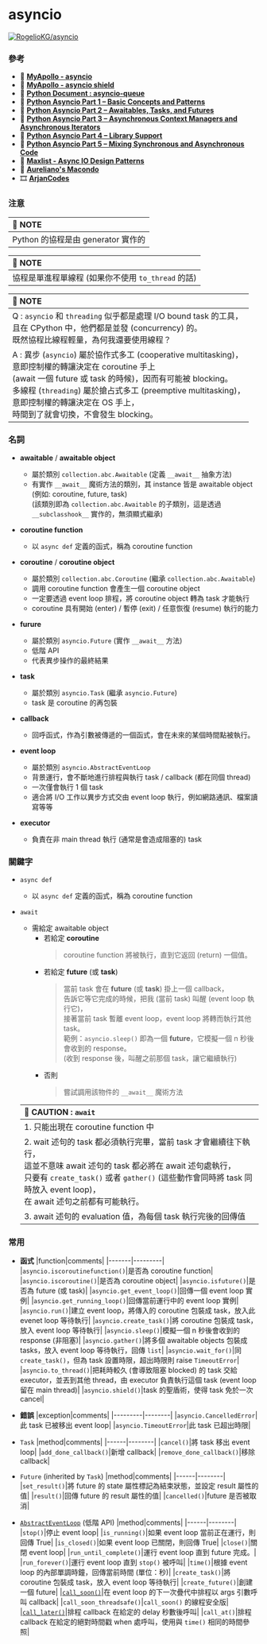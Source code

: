 # asyncio

[![RogelioKG/asyncio](https://img.shields.io/badge/Sync%20with%20HackMD-grey?logo=markdown)](https://hackmd.io/@RogelioKG/asyncio)

### 參考
  + 🔗 [**MyApollo - asyncio**](https://myapollo.com.tw/blog/begin-to-asyncio/)
  + 🔗 [**MyApollo - asyncio shield**](https://myapollo.com.tw/blog/asyncio-shield/)
  + 🔗 [**Python Document : asyncio-queue**](https://docs.python.org/zh-tw/3/library/asyncio-queue.html)
  + 🔗 [**Python Asyncio Part 1 – Basic Concepts and Patterns**](https://bbc.github.io/cloudfit-public-docs/asyncio/asyncio-part-1.html)
  + 🔗 [**Python Asyncio Part 2 – Awaitables, Tasks, and Futures**](https://bbc.github.io/cloudfit-public-docs/asyncio/asyncio-part-2.html)
  + 🔗 [**Python Asyncio Part 3 – Asynchronous Context Managers and Asynchronous Iterators**](https://bbc.github.io/cloudfit-public-docs/asyncio/asyncio-part-3.html)
  + 🔗 [**Python Asyncio Part 4 – Library Support**](https://bbc.github.io/cloudfit-public-docs/asyncio/asyncio-part-4.html)
  + 🔗 [**Python Asyncio Part 5 – Mixing Synchronous and Asynchronous Code**](https://bbc.github.io/cloudfit-public-docs/asyncio/asyncio-part-5.html)
  + 🔗 [**Maxlist - Async IO Design Patterns**](https://www.maxlist.xyz/2020/04/03/async-io-design-patterns-python/)
  + 🔗 [**Aureliano's Macondo**](https://aureliano90.github.io/blog/2022/04/28/A_Brief_Introduction_of_Python_Coroutines_and__await__Attribute.html)
  + 🎞️ [**ArjanCodes**](https://youtu.be/GpqAQxH1Afc?si=iIvKy9yEoIQ_shjt)


### 注意

|📘 <span class="note">NOTE</span>|
|:---|
|Python 的協程是由 generator 實作的|

|📘 <span class="note">NOTE</span>|
|:---|
|協程是單進程單線程 (如果你不使用 `to_thread` 的話)|

|📘 <span class="note">NOTE</span>|
|:---|
|Q : `asyncio` 和 `threading` 似乎都是處理 I/O bound task 的工具，<br>且在 CPython 中，他們都是並發 (concurrency) 的。<br>既然協程比線程輕量，為何我還要使用線程？<br>|
|A : 異步 (`asyncio`) 屬於協作式多工 (cooperative multitasking)，<br>意即控制權的轉讓決定在 coroutine 手上<br>(await 一個 future 或 task 的時候)，因而有可能被 blocking。<br>多線程 (`threading`) 屬於搶占式多工 (preemptive multitasking)，<br>意即控制權的轉讓決定在 OS 手上，<br>時間到了就會切換，不會發生 blocking。|


### 名詞

+ **awaitable** / **awaitable object**
  + 屬於類別 `collection.abc.Awaitable` (定義 `__await__` 抽象方法)
  + 有實作 `__await__` 魔術方法的類別，其 instance 皆是 awaitable object (例如: coroutine, future, task)\
    (該類別即為 `collection.abc.Awaitable` 的子類別，這是透過 `__subclasshook__` 實作的，無須顯式繼承)

+ **coroutine function**
  + 以 `async def` 定義的函式，稱為 coroutine function

+ **coroutine** / **coroutine object**
  + 屬於類別 `collection.abc.Coroutine` (繼承 `collection.abc.Awaitable`)
  + 調用 coroutine function 會產生一個 coroutine object
  + 一定要透過 event loop 排程，將 coroutine object 轉為 task 才能執行
  + coroutine 具有開始 (enter) / 暫停 (exit) / 任意恢復 (resume) 執行的能力

+ **furure**
  + 屬於類別 `asyncio.Future` (實作 `__await__` 方法)
  + 低階 API
  + 代表異步操作的最終結果

+ **task**
  + 屬於類別 `asyncio.Task` (繼承 `asyncio.Future`)
  + task 是 coroutine 的再包裝

+ **callback**
  + 回呼函式，作為引數被傳遞的一個函式，會在未來的某個時間點被執行。

+ **event loop**
  + 屬於類別 `asyncio.AbstractEventLoop`
  + 背景運行，會不斷地進行排程與執行 task / callback (都在同個 thread)
  + 一次僅會執行 1 個 task
  + 適合將 I/O 工作以異步方式交由 event loop 執行，例如網路通訊、檔案讀寫等等

+ **executor**
  + 負責在非 main thread 執行 (通常是會造成阻塞的) task


### 關鍵字

+ `async def`
  + 以 `async def` 定義的函式，稱為 coroutine function

+ `await`

  + 需給定 awaitable object
    + 若給定 **coroutine**
      > coroutine function 將被執行，直到它返回 (return) 一個值。
    + 若給定 **future** (或 **task**)
      > 當前 task 會在 **future** (或 **task**) 掛上一個 callback，\
      > 告訴它等它完成的時候，把我 (當前 task) 叫醒 (event loop 執行它)，\
      > 接著當前 task 暫離 event loop，event loop 將轉而執行其他 task。\
      > 範例：`asyncio.sleep()` 即為一個 **future**，它模擬一個 n 秒後會收到的 response。\
      > (收到 response 後，叫醒之前那個 task，讓它繼續執行)
    + 否則
      > 嘗試調用該物件的 `__await__` 魔術方法

  |🚨 <span class="caution">CAUTION</span> : `await`|
  |:---|
  | 1. 只能出現在 coroutine function 中|
  | 2. wait 述句的 task 都必須執行完畢，當前 task 才會繼續往下執行，<br>這並不意味 await 述句的 task 都必將在 await 述句處執行，<br>只要有 `create_task()` 或者 `gather()` (這些動作會同時將 task 同時放入 event loop)，<br>在 await 述句之前都有可能執行。|
  | 3. await 述句的 evaluation 值，為每個 task 執行完後的回傳值|


### 常用

+ **函式**
  |function|comments|
  |-------|---------|
  |`asyncio.iscoroutinefunction()`|是否為 coroutine function|
  |`asyncio.iscoroutine()`|是否為 coroutine object|
  |`asyncio.isfuture()`|是否為 future (或 task)|
  |`asyncio.get_event_loop()`|回傳一個 event loop 實例|
  |`asyncio.get_running_loop()`|回傳當前運行中的 event loop 實例|
  |`asyncio.run()`|建立 event loop，將傳入的 coroutine 包裝成 task，放入此 evenet loop 等待執行|
  |`asyncio.create_task()`|將 coroutine 包裝成 task，放入 event loop 等待執行|
  |`asyncio.sleep()`|模擬一個 n 秒後會收到的 response (非阻塞)|
  |`asyncio.gather()`|將多個 awaitable objects 包裝成 tasks，放入 event loop 等待執行，回傳 `list`|
  |`asyncio.wait_for()`|同 `create_task()`，但為 task 設置時限，超出時限則 raise `TimeoutError`|
  |`asyncio.to_thread()`|把耗時較久 (會導致阻塞 blocked) 的 task 交給 executor，並丟到其他 thread，由 executor 負責執行這個 task (event loop 留在 main thread)|
  |`asyncio.shield()`|task 的聖盾術，使得 task 免於一次 cancel|

+ **錯誤**
  |exception|comments|
  |---------|--------|
  |`asyncio.CancelledError`|此 task 已被移出 event loop|
  |`asyncio.TimeoutError`|此 task 已超出時限|

+ `Task`
  |method|comments|
  |------|--------|
  |`cancel()`|將 task 移出 event loop|
  |`add_done_callback()`|新增 callback|
  |`remove_done_callback()`|移除 callback|

+ `Future` (inherited by `Task`)
  |method|comments|
  |------|--------|
  |`set_result()`|將 future 的 state 屬性標記為結束狀態，並設定 result 屬性的值|
  |`result()`|回傳 future 的 result 屬性的值|
  |`cancelled()`|future 是否被取消|

+ [`AbstractEventLoop`](https://docs.python.org/zh-tw/3/library/asyncio-eventloop.html) (低階 API)
  |method|comments|
  |------|--------|
  |`stop()`|停止 event loop|
  |`is_running()`|如果 event loop 當前正在運行，則回傳 True|
  |`is_closed()`|如果 event loop 已關閉，則回傳 True|
  |`close()`|關閉 event loop|
  |`run_until_complete()`|運行 event loop 直到 future 完成。|
  |`run_forever()`|運行 event loop 直到 `stop()` 被呼叫|
  |`time()`|根據 event loop 的內部單調時鐘，回傳當前時間 (單位：秒)|
  |`create_task()`|將 coroutine 包裝成 task，放入 event loop 等待執行|
  |`create_future()`|創建一個 future|
  |[`call_soon()`](https://docs.python.org/zh-tw/3/library/asyncio-eventloop.html#hello-world-with-call-soon)|在 event loop 的下一次疊代中排程以 args 引數呼叫 callback|
  |`call_soon_threadsafe()`|`call_soon()` 的線程安全版|
  |[`call_later()`](https://docs.python.org/zh-tw/3/library/asyncio-eventloop.html#display-the-current-date-with-call-later)|排程 callback 在給定的 delay 秒數後呼叫|
  |`call_at()`|排程 callback 在給定的絕對時間戳 when 處呼叫，使用與 `time()` 相同的時間參照|
